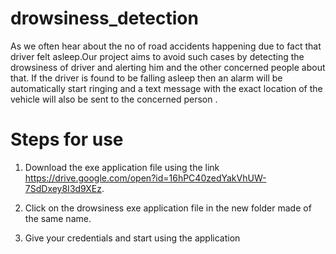 # drowsiness_detection
As we often hear about the no of road accidents happening due to fact that driver felt asleep.Our project aims to avoid such cases by detecting the drowsiness of driver and alerting him and the other concerned people about that.
If the driver is found to be falling asleep then an alarm will be automatically start ringing and a text message with the exact location of the vehicle will also be sent to the concerned person .

# Steps for use



1) Download the exe application file using the link  https://drive.google.com/open?id=16hPC40zedYakVhUW-7SdDxey8I3d9XEz.

2) Click on the drowsiness exe application file in the new folder made of the same name.

3) Give your credentials and start using the application
